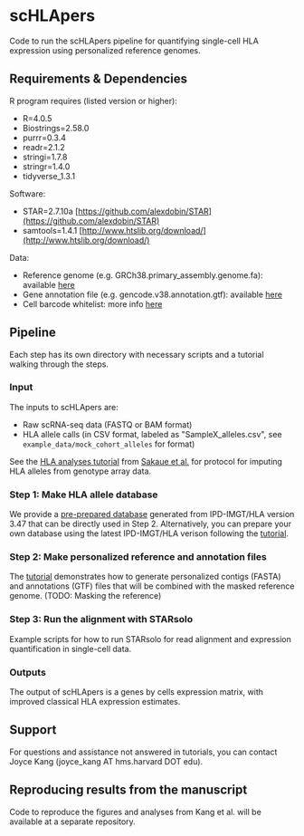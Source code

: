 # scHLApers
Code to run the scHLApers pipeline for quantifying single-cell HLA expression using personalized reference genomes.

## Requirements & Dependencies
R program requires (listed version or higher):
* R=4.0.5
* Biostrings=2.58.0
* purrr=0.3.4
* readr=2.1.2
* stringi=1.7.8
* stringr=1.4.0
* tidyverse_1.3.1

Software:
* STAR=2.7.10a [https://github.com/alexdobin/STAR](https://github.com/alexdobin/STAR)
* samtools=1.4.1 [http://www.htslib.org/download/](http://www.htslib.org/download/)

Data:
* Reference genome (e.g. GRCh38.primary_assembly.genome.fa): available [here](https://ftp.ebi.ac.uk/pub/databases/gencode/Gencode_human/)
* Gene annotation file (e.g. gencode.v38.annotation.gtf): available [here](https://ftp.ebi.ac.uk/pub/databases/gencode/Gencode_human/)
* Cell barcode whitelist: more info [here](https://kb.10xgenomics.com/hc/en-us/articles/115004506263-What-is-a-barcode-whitelist-)

## Pipeline
Each step has its own directory with necessary scripts and a tutorial walking through the steps.

### Input
The inputs to scHLApers are:
* Raw scRNA-seq data (FASTQ or BAM format)
* HLA allele calls (in CSV format, labeled as "SampleX_alleles.csv", see `example_data/mock_cohort_alleles` for format)

See the [HLA analyses tutorial](https://github.com/immunogenomics/HLA_analyses_tutorial) from [Sakaue et al.](https://www.biorxiv.org/content/10.1101/2022.08.24.504550v1) for protocol for imputing HLA alleles from genotype array data.

### Step 1: Make HLA allele database
We provide a [pre-prepared database](1_make_HLA_database/IMGTHLA_all_alleles_FINAL.fa) generated from IPD-IMGT/HLA version 3.47 that can be directly used in Step 2. Alternatively, you can prepare your own database using the latest IPD-IMGT/HLA verison following the [tutorial](1_make_HLA_database/tutorial_make_database.ipynb).

### Step 2: Make personalized reference and annotation files
The [tutorial](2_make_personalized_refs/tutorial_make_pers_refs.ipynb) demonstrates how to generate personalized contigs (FASTA) and annotations (GTF) files that will be combined with the masked reference genome.
(TODO: Masking the reference)

### Step 3: Run the alignment with STARsolo
Example scripts for how to run STARsolo for read alignment and expression quantification in single-cell data.

### Outputs
The output of scHLApers is a genes by cells expression matrix, with improved classical HLA expression estimates.

## Support
For questions and assistance not answered in tutorials, you can contact Joyce Kang (joyce_kang AT hms.harvard DOT edu).

## Reproducing results from the manuscript
Code to reproduce the figures and analyses from Kang et al. will be available at a separate repository.